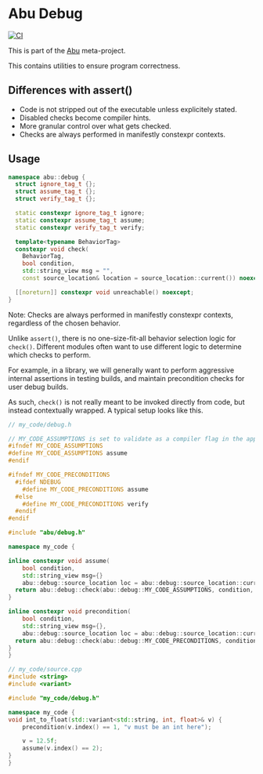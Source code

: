 # Abu Debug

[![CI](https://github.com/abu-lib/debug/actions/workflows/ci.yml/badge.svg)](https://github.com/abu-lib/debug/actions/workflows/ci.yml)

This is part of the [Abu](http://github.com/abu-lib/abu) meta-project.

This contains utilities to ensure program correctness.

## Differences with assert()

- Code is not stripped out of the executable unless explicitely stated.
- Disabled checks become compiler hints.
- More granular control over what gets checked.
- Checks are always performed in manifestly constexpr contexts.

## Usage

```cpp
namespace abu::debug {
  struct ignore_tag_t {};
  struct assume_tag_t {};
  struct verify_tag_t {};

  static constexpr ignore_tag_t ignore;
  static constexpr assume_tag_t assume;
  static constexpr verify_tag_t verify;

  template<typename BehaviorTag>
  constexpr void check(
    BehaviorTag,
    bool condition,
    std::string_view msg = "",
    const source_location& location = source_location::current()) noexcept;

  [[noreturn]] constexpr void unreachable() noexcept;
}
```

Note: Checks are always performed in manifestly constexpr contexts, regardless of the chosen behavior.

Unlike `assert()`, there is no one-size-fit-all behavior selection logic for 
`check()`. Different modules often want to use different logic to determine 
which checks to perform. 

For example, in a library, we will generally want to perform aggressive internal
assertions in testing builds, and maintain precondition checks for user debug builds.

As such, `check()` is not really meant to be invoked directly from code, but instead
contextually wrapped. A typical setup looks like this.

```cpp
// my_code/debug.h

// MY_CODE_ASSUMPTIONS is set to validate as a compiler flag in the appropriate builds.
#ifndef MY_CODE_ASSUMPTIONS
#define MY_CODE_ASSUMPTIONS assume
#endif

#ifndef MY_CODE_PRECONDITIONS
  #ifdef NDEBUG
    #define MY_CODE_PRECONDITIONS assume
  #else
    #define MY_CODE_PRECONDITIONS verify
  #endif
#endif

#include "abu/debug.h"

namespace my_code {

inline constexpr void assume(
    bool condition, 
    std::string_view msg={}
    abu::debug::source_location loc = abu::debug::source_location::current()) noexcept {
  return abu::debug::check(abu::debug::MY_CODE_ASSUMPTIONS, condition, msg, loc);
} 

inline constexpr void precondition(
    bool condition, 
    std::string_view msg={},
    abu::debug::source_location loc = abu::debug::source_location::current()) noexcept {
  return abu::debug::check(abu::debug::MY_CODE_PRECONDITIONS, condition, msg, loc);
} 
}
```

```cpp
// my_code/source.cpp
#include <string>
#include <variant>

#include "my_code/debug.h"

namespace my_code {
void int_to_float(std::variant<std::string, int, float>& v) {
    precondition(v.index() == 1, "v must be an int here");

    v = 12.5f;
    assume(v.index() == 2);
}
}
```